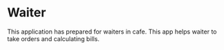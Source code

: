 # Waiter
This application has prepared for waiters in cafe. This app helps waiter to take orders and calculating bills.
